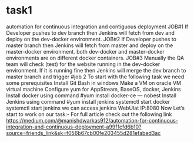 # task1
automation for continuous integration and contiguous deployment
JOB#1
If Developer pushes to dev branch then Jenkins will fetch from dev and deploy on the dev-docker environment.
JOB#2
If Developer pushes to master branch then Jenkins will fetch from master and deploy on the master-docker environment.
both dev-docker and master-docker environments are on different docker containers.
JOB#3
Manually the QA team will check (test) for the website running in the dev-docker environment. If it is running fine then Jenkins will merge the dev branch to master branch and trigger #job 2
To start with the following task we need some prerequisites
Install Git Bash in windows
Make a VM on oracle VM virtual machine
Configure yum for AppStream, BaseOS, docker, Jenkins
Install docker using command #yum install docker-ce — nobest
Install Jenkins using command #yum install jenkins
systemctl start docker
systemctl start jenkins
we can access jenkins WebUIat IP:8080
Now Let’s start to work on our task:-
For full article check out the following link
https://medium.com/@manishdwarkas912/automation-for-continuous-integration-and-continuous-deployment-a99f1cfd6b10?source=friends_link&sk=f056b67cb00fe203455d281efabed3ac
